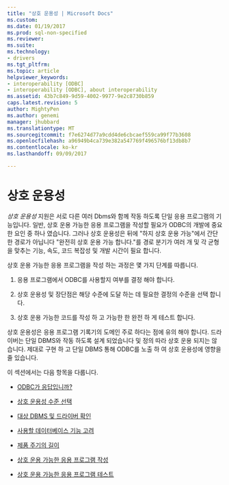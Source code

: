 ```yaml
---
title: "상호 운용성 | Microsoft Docs"
ms.custom: 
ms.date: 01/19/2017
ms.prod: sql-non-specified
ms.reviewer: 
ms.suite: 
ms.technology:
- drivers
ms.tgt_pltfrm: 
ms.topic: article
helpviewer_keywords:
- interoperability [ODBC]
- interoperability [ODBC], about interoperability
ms.assetid: 43b7c849-9d59-4002-9977-9e2c8730b859
caps.latest.revision: 5
author: MightyPen
ms.author: genemi
manager: jhubbard
ms.translationtype: MT
ms.sourcegitcommit: f7e6274d77a9cdd4de6cbcaef559ca99f77b3608
ms.openlocfilehash: a96949b4ca739e382a547769f496576bf13db8b7
ms.contentlocale: ko-kr
ms.lasthandoff: 09/09/2017

---
```

# <a name="interoperability"></a>상호 운용성
*상호 운용성* 지원은 서로 다른 여러 Dbms와 함께 작동 하도록 단일 응용 프로그램의 기능입니다. 일반, 상호 운용 가능한 응용 프로그램을 작성할 필요가 ODBC의 개발에 중요 한 요인 중 하나 였습니다. 그러나 상호 운용성은 뒤에 "하지 상호 운용 가능"에서 간단한 경로가 아닙니다 "완전히 상호 운용 가능 합니다."를 경로 분기가 여러 개 및 각 균형을 맞추는 기능, 속도, 코드 복잡성 및 개발 시간이 필요 합니다.  
  
 상호 운용 가능한 응용 프로그램을 작성 하는 과정은 몇 가지 단계를 따릅니다.  
  
1.  응용 프로그램에서 ODBC를 사용할지 여부를 결정 해야 합니다.  
  
2.  상호 운용성 및 장단점은 해당 수준에 도달 하는 데 필요한 결정의 수준을 선택 합니다.  
  
3.  상호 운용 가능한 코드를 작성 하 고 가능한 한 완전 하 게 테스트 합니다.  
  
 상호 운용성은 응용 프로그램 기록기의 도메인 주로 하다는 점에 유의 해야 합니다. 드라이버는 단일 DBMS와 작동 하도록 설계 되었습니다 및 정의 따라 상호 운용 되지는 않습니다. 제대로 구현 하 고 단일 DBMS 통해 ODBC를 노출 하 여 상호 운용성에 영향을 줄 있습니다.  
  
 이 섹션에서는 다음 항목을 다룹니다.  
  
-   [ODBC가 응답입니까?](../../../odbc/reference/develop-app/is-odbc-the-answer.md)  
  
-   [상호 운용성 수준 선택](../../../odbc/reference/develop-app/choosing-a-level-of-interoperability.md)  
  
-   [대상 DBMS 및 드라이버 확인](../../../odbc/reference/develop-app/determining-the-target-dbmss-and-drivers.md)  
  
-   [사용할 데이터베이스 기능 고려](../../../odbc/reference/develop-app/considering-database-features-to-use.md)  
  
-   [제품 주기의 길이](../../../odbc/reference/develop-app/length-of-the-product-cycle.md)  
  
-   [상호 운용 가능한 응용 프로그램 작성](../../../odbc/reference/develop-app/writing-an-interoperable-application.md)  
  
-   [상호 운용 가능한 응용 프로그램 테스트](../../../odbc/reference/develop-app/testing-interoperable-applications.md)
